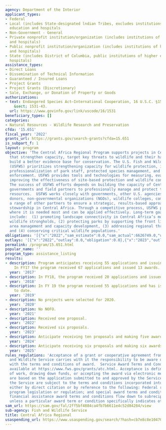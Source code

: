 ```yaml
---
agency: Department of the Interior
applicant_types:
- Federal
- Local (includes State-designated lndian Tribes, excludes institutions of higher
  education and hospitals
- Non-Government - General
- Private nonprofit institution/organization (includes institutions of higher education
  and hospitals)
- Public nonprofit institution/organization (includes institutions of higher education
  and hospitals)
- State (includes District of Columbia, public institutions of higher education and
  hospitals)
assistance_types:
- Direct Loans
- Dissemination of Technical Information
- Guaranteed / Insured Loans
- Project Grants
- Project Grants (Discretionary)
- Sale, Exchange, or Donation of Property or Goods
authorizations:
- text: Endangered Species Act—International Cooperation, 16 U.S.C. §1537. 16 U.S.C.
    &sect; 1531-43.
  url: https://www.govinfo.gov/link/uscode/16/1531
beneficiary_types: []
categories:
- Natural Resources - Wildlife Research and Preservation
cfda: '15.651'
fiscal_year: '2022'
grants_url: https://grants.gov/search-grants?cfda=15.651
is_subpart_f: 1
layout: program
objective: 'The Central Africa Regional Program supports projects in Central Africa
  that strengthen capacity, target key threats to wildlife and their habitats, and
  build a better evidence base for conservation. The U.S. Fish and Wildlife Service
  (USFWS) prioritizes strengthening capacity for wildlife protection, including the
  professionalization of park staff, protected species management, and wildlife law
  enforcement. USFWS provides tools and technologies for measuring, evaluating, and
  improving the effectiveness of site-based protection and wildlife conservation.
  The success of USFWS efforts depends on building the capacity of Central African
  governments and field partners to professionally manage and protect their national
  resources.  USFWS works closely with governments, other U.S. agencies, international
  donors, non-governmental organizations (NGOs), wildlife colleges, communities, and
  a range of other partners to ensure a strategic, results-based approach to wildlife
  stewardship in Central Africa. Through a competitive process, USFWS provides support
  where it is needed most and can be applied effectively. Long-term goals of support
  include:  (1) promoting landscape connectivity in Central Africa’s most important
  wildlife strongholds, (2) protecting parks by supporting the front lines of protected
  area management and capacity development, (3) addressing regional threats to wildlife,
  and (4) conserving critical wildlife populations.'
obligations: '[{"x":"2022","sam_estimate":0.0,"sam_actual":6626749.0,"usa_spending_actual":6626749.33},{"x":"2023","sam_estimate":0.0,"sam_actual":6200000.0,"usa_spending_actual":6217465.06},{"x":"2024","sam_estimate":11000000.0,"sam_actual":0.0,"usa_spending_actual":15462366.4}]'
outlays: '[{"x":"2022","outlay":0.0,"obligation":0.0},{"x":"2023","outlay":800000.0,"obligation":800000.0},{"x":"2024","outlay":2179899.0,"obligation":13913108.4}]'
permalink: /program/15.651.html
popular_name: ''
program_type: assistance_listing
results:
- description: Program anticipates receiving 55 applications and issuing 25 awards.
    In FY17 the program received 67 applications and issued 13 awards.
  year: '2017'
- description: In FY18, the program received 20 applications and issued 6 awards.
  year: '2018'
- description: In FY 19 the program received 55 applications and has issued 8 awards
    to date.
  year: '2019'
- description: No projects were selected for 2020.
  year: '2020'
- description: No NOFO.
  year: '2021'
- description: Received one proposal.
  year: '2022'
- description: Received six proposals.
  year: '2023'
- description: Anticipate receiving ten proposals and making five awards.
  year: '2024'
- description: Anticipate receiving six proposals and making six awards.
  year: '2025'
rules_regulations: 'Acceptance of a grant or cooperative agreement from the U.S. Fish
  and Wildlife Service carries with it the responsibility to be aware of and comply
  with the terms and conditions of award.  Service Award Terms and Conditions are
  available at https://www.fws.gov/grants/atc.html. Acceptance is defined as the start
  of work, drawing down funds, or accepting the award via electronic means. Awards
  are based on the application submitted to and approved by the Service. Awards from
  the Service are subject to the terms and conditions incorporated into the award
  either by direct citation or by reference to the following: Federal regulations;
  program legislation or regulation; and special award terms and conditions. The Service
  financial assistance award terms and conditions flow down to subrecipients and contractors,
  unless a particular award term or condition specifically indicates otherwise.'
sam_url: https://sam.gov/fal/2ff5bf4884ca4fb7b6611e4c52d84284/view
sub-agency: Fish and Wildlife Service
title: Central Africa Regional
usaspending_url: https://www.usaspending.gov/search/?hash=cb7e8c8e10470fafd93c92a153f20ae7
---
```

